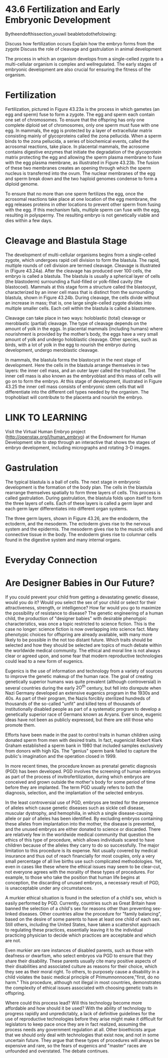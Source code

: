 # 43.6 Fertilization and Early Embryonic Development

Bytheendofthissection,youwil beabletodothefolowing:

Discuss how fertilization occurs Explain how the embryo forms from the zygote Discuss the role of cleavage and gastrulation in animal development

The process in which an organism develops from a single-celled zygote to a multi-cellular organism is complex and wellregulated. The early stages of embryonic development are also crucial for ensuring the fitness of the organism.

# Fertilization

Fertilization, pictured in Figure 43.23a is the process in which gametes (an egg and sperm) fuse to form a zygote. The egg and sperm each contain one set of chromosomes. To ensure that the offspring has only one complete diploid set of chromosomes, only one sperm must fuse with one egg. In mammals, the egg is protected by a layer of extracellular matrix consisting mainly of glycoproteins called the zona pellucida. When a sperm binds to the zona pellucida, a series of biochemical events, called the acrosomal reactions, take place. In placental mammals, the acrosome contains digestive enzymes that initiate the degradation of the glycoprotein matrix protecting the egg and allowing the sperm plasma membrane to fuse with the egg plasma membrane, as illustrated in Figure 43.23b. The fusion of these two membranes creates an opening through which the sperm nucleus is transferred into the ovum. The nuclear membranes of the egg and sperm break down and the two haploid genomes condense to form a diploid genome.



To ensure that no more than one sperm fertilizes the egg, once the acrosomal reactions take place at one location of the egg membrane, the egg releases proteins in other locations to prevent other sperm from fusing with the egg. If this mechanism fails, multiple sperm can fuse with the egg, resulting in polyspermy. The resulting embryo is not genetically viable and dies within a few days.

# Cleavage and Blastula Stage

The development of multi-cellular organisms begins from a single-celled zygote, which undergoes rapid cell division to form the blastula. The rapid, multiple rounds of cell division are termed cleavage. Cleavage is illustrated in (Figure 43.24a). After the cleavage has produced over 100 cells, the embryo is called a blastula. The blastula is usually a spherical layer of cells (the blastoderm) surrounding a fluid-filled or yolk-filled cavity (the blastocoel). Mammals at this stage form a structure called the blastocyst, characterized by an inner cell mass that is distinct from the surrounding blastula, shown in Figure 43.24b. During cleavage, the cells divide without an increase in mass; that is, one large single-celled zygote divides into multiple smaller cells. Each cell within the blastula is called a blastomere.

Cleavage can take place in two ways: holoblastic (total) cleavage or meroblastic (partial) cleavage. The type of cleavage depends on the amount of yolk in the eggs. In placental mammals (including humans) where nourishment is provided by the mother’s body, the eggs have a very small amount of yolk and undergo holoblastic cleavage. Other species, such as birds, with a lot of yolk in the egg to nourish the embryo during development, undergo meroblastic cleavage.

In mammals, the blastula forms the blastocyst in the next stage of development. Here the cells in the blastula arrange themselves in two layers: the inner cell mass, and an outer layer called the trophoblast. The inner cell mass is also known as the embryoblast and this mass of cells will go on to form the embryo. At this stage of development, illustrated in Figure 43.25 the inner cell mass consists of embryonic stem cells that will differentiate into the different cell types needed by the organism. The trophoblast will contribute to the placenta and nourish the embryo.



# LINK TO LEARNING

Visit the Virtual Human Embryo project (http://openstax.org/l/human_embryo) at the Endowment for Human Development site to step through an interactive that shows the stages of embryo development, including micrographs and rotating 3-D images.

# Gastrulation

The typical blastula is a ball of cells. The next stage in embryonic development is the formation of the body plan. The cells in the blastula rearrange themselves spatially to form three layers of cells. This process is called gastrulation. During gastrulation, the blastula folds upon itself to form the three layers of cells. Each of these layers is called a germ layer and each germ layer differentiates into different organ systems.

The three germ layers, shown in Figure 43.26, are the endoderm, the ectoderm, and the mesoderm. The ectoderm gives rise to the nervous system and the epidermis. The mesoderm gives rise to the muscle cells and connective tissue in the body. The endoderm gives rise to columnar cells found in the digestive system and many internal organs.

# Everyday Connection

# Are Designer Babies in Our Future?

If you could prevent your child from getting a devastating genetic disease, would you do it? Would you select the sex of your child or select for their attractiveness, strength, or intelligence? How far would you go to maximize the possibility of resistance to disease? The genetic engineering of a human child, the production of "designer babies" with desirable phenotypic characteristics, was once a topic restricted to science fiction. This is the case no longer: science fiction is now overlapping into science fact. Many phenotypic choices for offspring are already available, with many more likely to be possible in the not too distant future. Which traits should be selected and how they should be selected are topics of much debate within the worldwide medical community. The ethical and moral line is not always clear or agreed upon, and some fear that modern reproductive technologies could lead to a new form of eugenics.

Eugenics is the use of information and technology from a variety of sources to improve the genetic makeup of the human race. The goal of creating genetically superior humans was quite prevalent (although controversial) in several countries during the early $2 { \mathsf { O } } ^ { \mathrm { t h } }$ century, but fell into disrepute when Nazi Germany developed an extensive eugenics program in the 1930s and 40s. As part of their program, the Nazis forcibly sterilized hundreds of thousands of the so-called "unfit" and killed tens of thousands of institutionally disabled people as part of a systematic program to develop a genetically superior race of Germans known as Aryans. Ever since, eugenic ideas have not been as publicly expressed, but there are still those who promote them.

Efforts have been made in the past to control traits in human children using donated sperm from men with desired traits. In fact, eugenicist Robert Klark Graham established a sperm bank in 1980 that included samples exclusively from donors with high IQs. The "genius" sperm bank failed to capture the public's imagination and the operation closed in 1999.

In more recent times, the procedure known as prenatal genetic diagnosis (PGD) has been developed. PGD involves the screening of human embryos as part of the process of invitrofertilization, during which embryos are conceived and grown outside the mother's body for some period of time before they are implanted. The term PGD usually refers to both the diagnosis, selection, and the implantation of the selected embryos.

In the least controversial use of PGD, embryos are tested for the presence of alleles which cause genetic diseases such as sickle cell disease, muscular dystrophy, and hemophilia, in which a single disease-causing allele or pair of alleles has been identified. By excluding embryos containing these alleles from implantation into the mother, the disease is prevented, and the unused embryos are either donated to science or discarded. There are relatively few in the worldwide medical community that question the ethics of this type of procedure, which allows individuals scared to have children because of the alleles they carry to do so successfully. The major limitation to this procedure is its expense. Not usually covered by medical insurance and thus out of reach financially for most couples, only a very small percentage of all live births use such complicated methodologies. Yet, even in cases like these where the ethical issues may seem to be clear-cut, not everyone agrees with the morality of these types of procedures. For example, to those who take the position that human life begins at conception, the discarding of unused embryos, a necessary result of PGD, is unacceptable under any circumstances.



A murkier ethical situation is found in the selection of a child's sex, which is easily performed by PGD. Currently, countries such as Great Britain have banned the selection of a child's sex for reasons other than preventing sex-linked diseases. Other countries allow the procedure for "family balancing", based on the desire of some parents to have at least one child of each sex. Still others, including the United States, have taken a scattershot approach to regulating these practices, essentially leaving it to the individual practicing physician to decide which practices are acceptable and which are not.

Even murkier are rare instances of disabled parents, such as those with deafness or dwarfism, who select embryos via PGD to ensure that they share their disability. These parents usually cite many positive aspects of their disabilities and associated culture as reasons for their choice, which they see as their moral right. To others, to purposely cause a disability in a child violates the basic medical principle of Primumnonnocere,"first, do no harm." This procedure, although not illegal in most countries, demonstrates the complexity of ethical issues associated with choosing genetic traits in offspring.

Where could this process lead? Will this technology become more affordable and how should it be used? With the ability of technology to progress rapidly and unpredictably, a lack of definitive guidelines for the use of reproductive technologies before they arise might make it difficult for legislators to keep pace once they are in fact realized, assuming the process needs any government regulation at all. Other bioethicists argue that we should only deal with technologies that exist now, and not in some uncertain future. They argue that these types of procedures will always be expensive and rare, so the fears of eugenics and "master" races are unfounded and overstated. The debate continues.